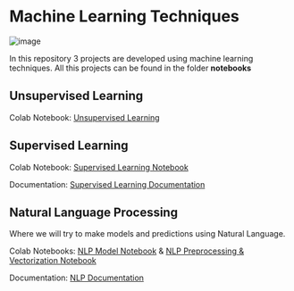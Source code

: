 # Machine Learning Techniques

![image](https://media.giphy.com/media/5dYeglPmPC5lL7xYhs/giphy.gif)

In this repository 3 projects are developed using machine learning techniques. All this projects can be found in the folder **notebooks**

## Unsupervised Learning

Colab Notebook: [Unsupervised Learning](notebooks/UnsupervisedLearning.ipynb)

## Supervised Learning

 

Colab Notebook: [Supervised Learning Notebook](notebooks/SupervisedLearning.ipynb)

Documentation: [Supervised Learning Documentation](docs/SUPERVISED_DOCUMENTATION.pdf)

## Natural Language Processing

Where we will try to make models and predictions using Natural Language.

Colab Notebooks: [NLP Model Notebook](notebooks/NLP_Model.ipynb) & [NLP Preprocessing & Vectorization Notebook](notebooks/NLP_Preprocessing_Vectorization.ipynb)

Documentation: [NLP Documentation](docs/NLP_DOCUMENTATION.pdf)
